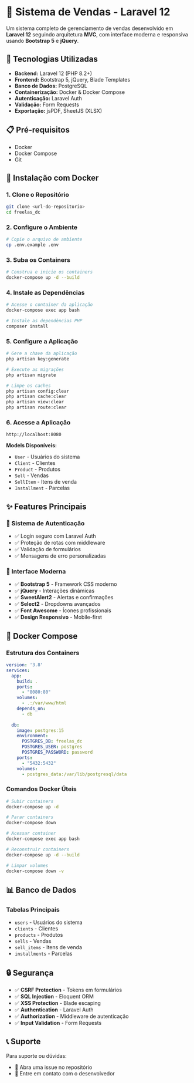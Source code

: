 # 🛒 Sistema de Vendas - Laravel 12

Um sistema completo de gerenciamento de vendas desenvolvido em **Laravel 12** seguindo arquitetura **MVC**, com interface moderna e responsiva usando **Bootstrap 5** e **jQuery**.

## 🚀 Tecnologias Utilizadas

- **Backend:** Laravel 12 (PHP 8.2+)
- **Frontend:** Bootstrap 5, jQuery, Blade Templates
- **Banco de Dados:** PostgreSQL
- **Containerização:** Docker & Docker Compose
- **Autenticação:** Laravel Auth
- **Validação:** Form Requests
- **Exportação:** jsPDF, SheetJS (XLSX)

## 📋 Pré-requisitos

- Docker
- Docker Compose
- Git

## 🐳 Instalação com Docker

### 1. Clone o Repositório
```bash
git clone <url-do-repositorio>
cd freelas_dc
```

### 2. Configure o Ambiente
```bash
# Copie o arquivo de ambiente
cp .env.example .env
```

### 3. Suba os Containers
```bash
# Construa e inicie os containers
docker-compose up -d --build
```

### 4. Instale as Dependências
```bash
# Acesse o container da aplicação
docker-compose exec app bash

# Instale as dependências PHP
composer install
```

### 5. Configure a Aplicação
```bash
# Gere a chave da aplicação
php artisan key:generate

# Execute as migrações
php artisan migrate

# Limpe os caches
php artisan config:clear
php artisan cache:clear
php artisan view:clear
php artisan route:clear
```

### 6. Acesse a Aplicação
```
http://localhost:8080
```

**Models Disponíveis:**
- `User` - Usuários do sistema
- `Client` - Clientes
- `Product` - Produtos
- `Sell` - Vendas
- `SellItem` - Itens de venda
- `Installment` - Parcelas

## ✨ Features Principais

### 🔐 Sistema de Autenticação
- ✅ Login seguro com Laravel Auth
- ✅ Proteção de rotas com middleware
- ✅ Validação de formulários
- ✅ Mensagens de erro personalizadas

### 🎨 Interface Moderna
- ✅ **Bootstrap 5** - Framework CSS moderno
- ✅ **jQuery** - Interações dinâmicas
- ✅ **SweetAlert2** - Alertas e confirmações
- ✅ **Select2** - Dropdowns avançados
- ✅ **Font Awesome** - Ícones profissionais
- ✅ **Design Responsivo** - Mobile-first

## 🐳 Docker Compose

### Estrutura dos Containers
```yaml
version: '3.8'
services:
  app:
    build: .
    ports:
      - "8080:80"
    volumes:
      - .:/var/www/html
    depends_on:
      - db
  
  db:
    image: postgres:15
    environment:
      POSTGRES_DB: freelas_dc
      POSTGRES_USER: postgres
      POSTGRES_PASSWORD: password
    ports:
      - "5432:5432"
    volumes:
      - postgres_data:/var/lib/postgresql/data
```

### Comandos Docker Úteis
```bash
# Subir containers
docker-compose up -d

# Parar containers
docker-compose down

# Acessar container
docker-compose exec app bash

# Reconstruir containers
docker-compose up -d --build

# Limpar volumes
docker-compose down -v
```

## 📊 Banco de Dados

### Tabelas Principais
- `users` - Usuários do sistema
- `clients` - Clientes
- `products` - Produtos
- `sells` - Vendas
- `sell_items` - Itens de venda
- `installments` - Parcelas

## 🔒 Segurança

- ✅ **CSRF Protection** - Tokens em formulários
- ✅ **SQL Injection** - Eloquent ORM
- ✅ **XSS Protection** - Blade escaping
- ✅ **Authentication** - Laravel Auth
- ✅ **Authorization** - Middleware de autenticação
- ✅ **Input Validation** - Form Requests

## 📞 Suporte

Para suporte ou dúvidas:
- 📧 Abra uma issue no repositório
- 📧 Entre em contato com o desenvolvedor